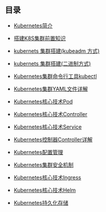## 目录

- [Kubernetes简介](https://github.com/ekko1994/doc/blob/master/k8s/Kubernetes%E7%AE%80%E4%BB%8B.md)
- [搭建K8S集群前置知识](https://github.com/ekko1994/doc/blob/master/k8s/%E6%90%AD%E5%BB%BAK8S%E9%9B%86%E7%BE%A4%E5%89%8D%E7%BD%AE%E7%9F%A5%E8%AF%86.md)
- [kubernets 集群搭建(kubeadm 方式)](https://github.com/ekko1994/doc/blob/master/k8s/kubernets%20%E9%9B%86%E7%BE%A4%E6%90%AD%E5%BB%BA(kubeadm%20%E6%96%B9%E5%BC%8F).md)
- [kubernets 集群搭建(二进制方式)](https://github.com/ekko1994/doc/blob/master/k8s/kubernets%20%E9%9B%86%E7%BE%A4%E6%90%AD%E5%BB%BA(%E4%BA%8C%E8%BF%9B%E5%88%B6%E6%96%B9%E5%BC%8F).md)
- [Kubernetes集群命令行工具kubectl](https://github.com/ekko1994/doc/blob/master/k8s/Kubernetes%E9%9B%86%E7%BE%A4%E5%91%BD%E4%BB%A4%E8%A1%8C%E5%B7%A5%E5%85%B7kubectl.md)
- [Kubernetes集群YAML文件详解](https://github.com/ekko1994/doc/blob/master/k8s/Kubernetes集群YAML文件详解.md)
- [Kubernetes核心技术Pod](https://github.com/ekko1994/doc/blob/master/k8s/Kubernetes核心技术Pod.md)
- [Kubernetes核心技术Controller](https://github.com/ekko1994/doc/blob/master/k8s/Kubernetes核心技术Controller.md)
- [Kubernetes核心技术Service](https://github.com/ekko1994/doc/blob/master/k8s/Kubernetes核心技术Service.md)
- [Kubernetes控制器Controller详解](https://github.com/ekko1994/doc/blob/master/k8s/Kubernetes控制器Controller详解.md)
- [Kubernetes配置管理](https://github.com/ekko1994/doc/blob/master/k8s/Kubernetes配置管理.md)
- [Kubernetes集群安全机制](https://github.com/ekko1994/doc/blob/master/k8s/Kubernetes集群安全机制.md)
- [Kubernetes核心技术Ingress](https://github.com/ekko1994/doc/blob/master/k8s/Kubernetes核心技术Ingress.md)

- [Kubernetes核心技术Helm](https://github.com/ekko1994/doc/blob/master/k8s/Kubernetes核心技术Helm.md)

- [Kubernetes持久化存储](https://github.com/ekko1994/doc/blob/master/k8s/Kubernetes持久化存储.md)

